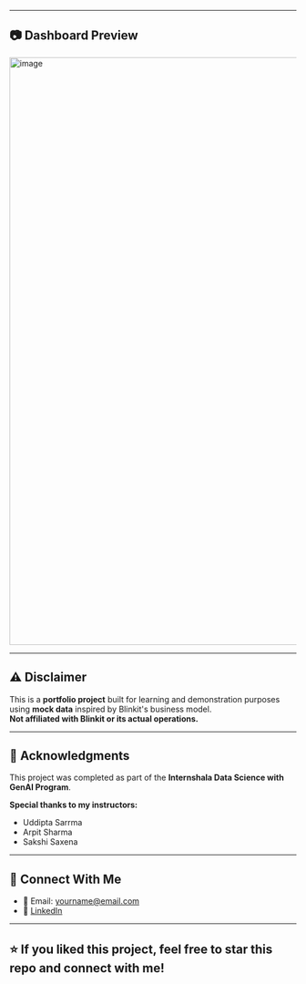 
---

## 📷 Dashboard Preview

<img width="1920" height="1032" alt="image" src="https://github.com/user-attachments/assets/7aa3949d-c35e-4072-a4ac-f22966e39651" />

---

## ⚠️ Disclaimer

This is a **portfolio project** built for learning and demonstration purposes using **mock data** inspired by Blinkit's business model.  
**Not affiliated with Blinkit or its actual operations.**

---

## 🙌 Acknowledgments

This project was completed as part of the **Internshala Data Science with GenAI Program**.

**Special thanks to my instructors:**
- Uddipta Sarrma
- Arpit Sharma
- Sakshi Saxena

---

## 🔗 Connect With Me

- 📧 Email: yourname@email.com  
- 💼 [LinkedIn](https://www.linkedin.com/in/aman-yadav-6b64b6253/)

---

## ⭐ If you liked this project, feel free to star this repo and connect with me!
